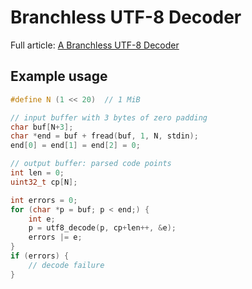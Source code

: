 # Branchless UTF-8 Decoder

Full article:
[A Branchless UTF-8 Decoder](http://nullprogram.com/blog/2017/10/06/)

## Example usage

```c
#define N (1 << 20)  // 1 MiB

// input buffer with 3 bytes of zero padding
char buf[N+3];
char *end = buf + fread(buf, 1, N, stdin);
end[0] = end[1] = end[2] = 0;

// output buffer: parsed code points
int len = 0;
uint32_t cp[N];

int errors = 0;
for (char *p = buf; p < end;) {
    int e;
    p = utf8_decode(p, cp+len++, &e);
    errors |= e;
}
if (errors) {
    // decode failure
}
```
